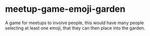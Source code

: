 # meetup-game-emoji-garden
A game for meetups to involve people, this would have many people selecting at least one emoji, that they can then place into the garden.
